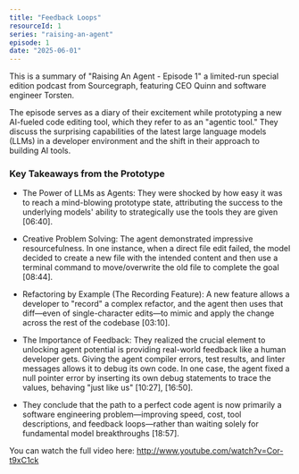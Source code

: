 ```yaml
---
title: "Feedback Loops"
resourceId: 1
series: "raising-an-agent"
episode: 1
date: "2025-06-01"
---
```


This is a summary of "Raising An Agent - Episode 1" a limited-run special edition podcast from Sourcegraph, featuring CEO Quinn and software engineer Torsten.

The episode serves as a diary of their excitement while prototyping a new AI-fueled code editing tool, which they refer to as an "agentic tool." They discuss the surprising capabilities of the latest large language models (LLMs) in a developer environment and the shift in their approach to building AI tools.

### Key Takeaways from the Prototype

- The Power of LLMs as Agents: They were shocked by how easy it was to reach a mind-blowing prototype state, attributing the success to the underlying models' ability to strategically use the tools they are given [06:40].

- Creative Problem Solving: The agent demonstrated impressive resourcefulness. In one instance, when a direct file edit failed, the model decided to create a new file with the intended content and then use a terminal command to move/overwrite the old file to complete the goal [08:44].

- Refactoring by Example (The Recording Feature): A new feature allows a developer to "record" a complex refactor, and the agent then uses that diff—even of single-character edits—to mimic and apply the change across the rest of the codebase [03:10].

- The Importance of Feedback: They realized the crucial element to unlocking agent potential is providing real-world feedback like a human developer gets. Giving the agent compiler errors, test results, and linter messages allows it to debug its own code. In one case, the agent fixed a null pointer error by inserting its own debug statements to trace the values, behaving "just like us" [10:27], [16:50].

- They conclude that the path to a perfect code agent is now primarily a software engineering problem—improving speed, cost, tool descriptions, and feedback loops—rather than waiting solely for fundamental model breakthroughs [18:57].

You can watch the full video here: <http://www.youtube.com/watch?v=Cor-t9xC1ck>
